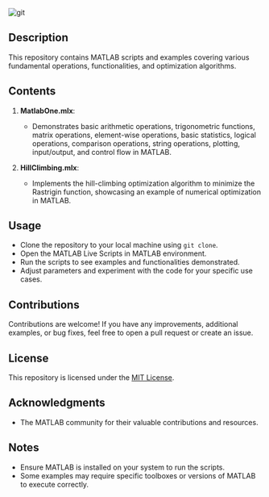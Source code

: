 ![git](https://github.com/MennahMabrouk/MATLAB/assets/101124995/756f771f-5769-4b52-8ae7-6a43067ac447)

## Description
This repository contains MATLAB scripts and examples covering various fundamental operations, functionalities, and optimization algorithms.

## Contents

1. **MatlabOne.mlx**:
   - Demonstrates basic arithmetic operations, trigonometric functions, matrix operations, element-wise operations, basic statistics, logical operations, comparison operations, string operations, plotting, input/output, and control flow in MATLAB.

2. **HillClimbing.mlx**:
   - Implements the hill-climbing optimization algorithm to minimize the Rastrigin function, showcasing an example of numerical optimization in MATLAB.

## Usage
- Clone the repository to your local machine using `git clone`.
- Open the MATLAB Live Scripts in MATLAB environment.
- Run the scripts to see examples and functionalities demonstrated.
- Adjust parameters and experiment with the code for your specific use cases.

## Contributions
Contributions are welcome! If you have any improvements, additional examples, or bug fixes, feel free to open a pull request or create an issue.

## License
This repository is licensed under the [MIT License](LICENSE).

## Acknowledgments
- The MATLAB community for their valuable contributions and resources.

## Notes
- Ensure MATLAB is installed on your system to run the scripts.
- Some examples may require specific toolboxes or versions of MATLAB to execute correctly.
